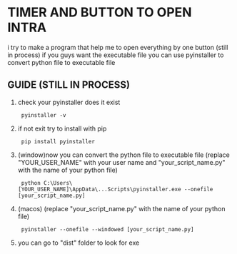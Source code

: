 <h1>TIMER AND BUTTON TO OPEN INTRA</h1>

i try to make a program that help me to open everything by one button (still in process)
if you guys want the executable file you can use pyinstaller to convert python file to executable file

<h2>GUIDE (STILL IN PROCESS)</h2>

1. check your pyinstaller does it exist

        pyinstaller -v

2. if not exit try to install with pip

        pip install pyinstaller

3. (window)now you can convert the python file to executable file (replace "YOUR_USER_NAME" with your user name and "your_script_name.py" with the name of your python file)

        python C:\Users\[YOUR_USER_NAME]\AppData\...Scripts\pyinstaller.exe --onefile [your_script_name.py]

3. (macos) (replace "your_script_name.py" with the name of your python file)

        pyinstaller --onefile --windowed [your_script_name.py]

4. you can go to "dist" folder to look for exe 
